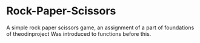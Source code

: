 # Rock-Paper-Scissors

A simple rock paper scissors game, an assignment of a part of foundations of theodinproject
Was introduced to functions before this.
